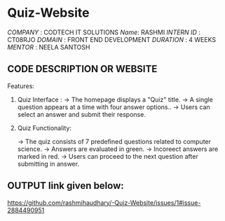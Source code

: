 # Quiz-Website 
*COMPANY* : CODTECH IT SOLUTIONS
*Name*: RASHMI
*INTERN ID* : CT08RJO
*DOMAIN* : FRONT END DEVELOPMENT
*DURATION* : 4 WEEKS
*MENTOR* : NEELA SANTOSH

## CODE DESCRIPTION OR WEBSITE 
Features:
1. Quiz Interface :
   -> The homepage displays a "Quiz" title.
   -> A single question appears at a time with four answer options..
   -> Users can select an answer and submit their response.

2. Quiz Functionality:

   -> The quiz consists of 7 predefined  questions related to computer science.
   -> Answers are evaluated in green.
   -> Incoreect answers are marked in red.
   -> Users can proceed to the next question after submitting in answer.

## OUTPUT link given below:
https://github.com/rashmihaudhary/-Quiz-Website/issues/1#issue-2884490951
